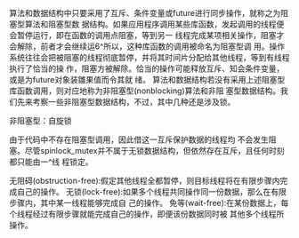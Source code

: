 算法和数据结构中只要采用了互斥、条件变量或future进行同步操作，就称之为阻塞型算法和阻塞型数
据结构。如果应用程序调用某些库函数，发起调用的线程便会暂停运行，即在函数的调用点阻塞，等到另一
线程完成某项相关操作，阻塞才会解除，前者才会继续运6^所以，这种库函数的调用被命名为阻塞型调
用。操作系统往往会把被阻塞的线程彻底暂停，并将其时间片分配给其他线程，等到有线程执行了恰当的操
作，阻塞方被解除。恰当的操作可能释放互斥、知会条件变量，或是为future对象装雛果值而令其就
绪。
算法和数据结构若没有采用上述阻塞型库函数调用，则对应地称为非阻塞型(nonblocking)算法和非阻
塞型数据结构。我们先来考察一些非阻塞型数据结构，不过，其中几种还是涉及锁。

非阻塞型：自旋锁

由于代码中不存在阻塞型调用，因此借这一互斥保护数据的线程均
不会发生阻塞。尽管spinlock_mutex并不属于无锁数据结构，但依然存在互斥，且任何时刻都只能由一^线
程锁定。

无阻碍(obstruction-free):假定其他线程全都暂停，则目标线程将在有限步骤内完成自己的操作。
无锁(lock-free):如果多个线程共同操作同一份数据，那么在有限步骤内，其中某一线程能够完成自
己的操作。
免等(wait-free):在某份数据上，每个线程经过有限步骤就能完成自己的操作，即便该份数据同时被
其他多个线程所操作。
